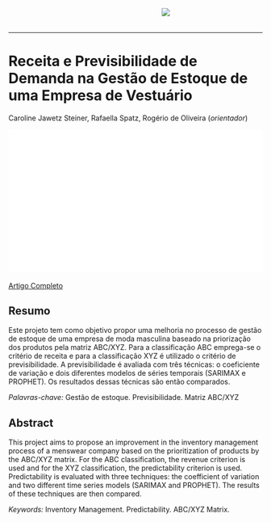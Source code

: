 <a href="url"><img src="http://meusite.mackenzie.br/rogerio/mackenzie_logo/UPM.2_horizontal_vermelho.jpg" align="right" width="200" ></a>

<br>

<br>

---

# Receita e Previsibilidade de Demanda na Gestão de Estoque de uma Empresa de Vestuário 

Caroline Jawetz Steiner, Rafaella Spatz, Rogério de Oliveira (*orientador*)


![gif](https://github.com/TCC-Mackenzie-Caroline-e-Rafaella/TCC/raw/main/animation_slides.gif)

[Artigo Completo](https://github.com/TCC-Mackenzie-Caroline-e-Rafaella/TCC/raw/main/RECEITA%20E%20PREVISIBILIDADE%20DE%20DEMANDA%20NA%20GESTA%CC%83O%20DE%20ESTOQUE%20DE%20UMA%20EMPRESA%20DE%20VESTUA%CC%81RIO.pdf)
  
## Resumo
Este projeto tem como objetivo propor uma melhoria no processo de gestão de estoque de uma
empresa de moda masculina baseado na priorização dos produtos pela matriz ABC/XYZ. Para a
classificação ABC emprega-se o critério de receita e para a classificação XYZ é utilizado o critério
de previsibilidade. A previsibilidade é avaliada com três técnicas: o coeficiente de variação e dois
diferentes modelos de séries temporais (SARIMAX e PROPHET). Os resultados dessas técnicas são
então comparados.

*Palavras-chave:* Gestão de estoque. Previsibilidade. Matriz ABC/XYZ

## Abstract
This project aims to propose an improvement in the inventory management process of a menswear
company based on the prioritization of products by the ABC/XYZ matrix. For the ABC classification,
the revenue criterion is used and for the XYZ classification, the predictability criterion is used.
Predictability is evaluated with three techniques: the coefficient of variation and two different time
series models (SARIMAX and PROPHET). The results of these techniques are then compared.

*Keywords:* Inventory Management. Predictability. ABC/XYZ Matrix.






